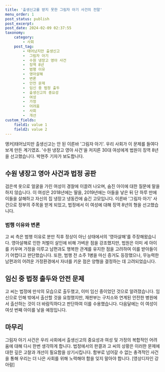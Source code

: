 ```yaml
---
title: '출생신고를 받지 못한 그림자 아기 사건의 전말'
menu_order: 1
post_status: publish
post_excerpt: 
post_date: 2024-02-09 02:37:55
taxonomy:
    category:
        - 사회
    post_tag:
        - 태어났지만 출생신고
        -  그림자 아기
        -  수원 냉장고 영아 사건
        -  징역 8년
        -  범행 이유
        -  영아살해
        -  변론
        -  안전 문제
        -  임신 중 법정 출두
        -  출생신고의 중요성
        -  여성
        -  가정
        -  어려움
        -  사회
        -  개선
custom_fields:
    field1: value 1
    field2: value 2
---
```


앵커]태어났지만 출생신고는 안 된 이른바 '그림자 아기'. 우리 사회가 이 문제를 들여다보게 만든 계기였죠. '수원 냉장고 영아 사건'을 저지른 30대 여성에게 법원이 징역 8년을 선고했습니다. 박현주 기자가 보도합니다.
## 수원 냉장고 영아 사건과 법정 공판
검은색 옷으로 얼굴을 가린 여성이 경찰에 이끌려 나오며, 숨진 아이에 대한 질문에 말을 하지 않습니다. 이 여성은 2018년에는 딸을, 2019년에는 아들을 낳은 뒤 단 하루 만에 이들을 살해하고 자신의 집 냉장고 냉동칸에 숨긴 고모입니다. 이른바 '그림자 아기' 사건으로 정부의 주목을 받게 되었고, 법정에서 이 여성에 대해 징역 8년의 형을 선고했습니다.
### 범행 이유와 변론
고 씨 측은 범행 이유로 분만 직후 정상이 아닌 상태에서의 '영아살해'를 주장해왔습니다. 영아살해로 인한 처벌이 살인에 비해 가벼운 점을 강조했지만, 법원은 이미 세 아이를 키우며 가정을 이루고 남편과도 행복한 관계를 유지한 점을 고려하여 이를 받아들이기 어렵다고 판단했습니다. 또한, 범행 전 소주 1병을 마신 증거도 등장했으나, 무능력한 남편과의 어려운 가정환경에서 자녀를 키운 점은 양형을 결정하는 데 고려되었습니다.
## 임신 중 법정 출두와 안전 문제
고 씨는 법정에 만삭의 모습으로 출두했고, 이미 임신 중이었던 것으로 알려졌습니다. 임신으로 인해 밖에서 출산할 것을 요청했지만, 재판부는 구치소와 연계된 안전한 병원에서 출산하는 것이 더 바람직하다고 판단하여 이를 수용했습니다. 다음달에는 이 여성이 여섯 번째 아이를 낳을 예정입니다.
## 마무리
그림자 아기 사건은 우리 사회에서 출생신고의 중요성과 여성 및 가정의 복합적인 어려움에 대해 다시 한번 생각하게 합니다. 법정에서의 판결과 고 씨의 상황은 이러한 문제에 대한 깊은 고찰과 개선이 필요함을 상기시킵니다. 함부로 넘어갈 수 없는 충격적인 사건을 통해 우리는 더 나은 사회를 위해 노력해야 함을 잊지 말아야 합니다.
[영상디자인 강아람]

